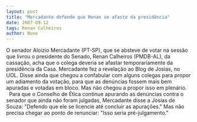 ```yaml
---
layout: post
title: "Mercadante defende que Renan se afaste da presidência"
date: 2007-09-12
tags: Renan Calheiros
author: None
---
```

O senador&nbsp;Aloizio Mercadante (PT-SP), que se absteve de votar na sess&atilde;o que livrou o presidente do Senado, Renan Calheiros (PMDB-AL), da cassa&ccedil;&atilde;o, acha que&nbsp;o colega deveria se afastar temporariamente da presid&ecirc;ncia da Casa.&nbsp;Mercadante fez a revela&ccedil;&atilde;o ao Blog de Josias, no UOL.
Disse ainda que chegou a confabular com alguns colegas para propor um adiamento da vota&ccedil;&atilde;o, para que as den&uacute;ncias fossem mais bem apuradas e votadas em bloco. Mas n&atilde;o chegou a propor isso em plen&aacute;rio.
&nbsp;
&nbsp;
Para que o Conselho de &Eacute;tica continue apurando as den&uacute;ncias contra o senador que ainda n&atilde;o foram julgadas, Mercadante disse a Josias de Souza: &quot;Defendo que ele se licencie at&eacute; concluir as apura&ccedil;&otilde;es.&quot; Mas n&atilde;o precisa&nbsp;chegar ao ponto de&nbsp;renunciar: &quot;Isso seria pr&eacute;-julgamento.&quot;
&nbsp; 
